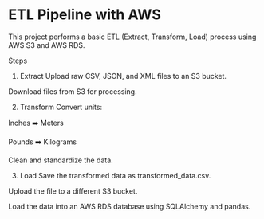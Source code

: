 # ETL Pipeline with AWS
This project performs a basic ETL (Extract, Transform, Load) process using AWS S3 and AWS RDS.

Steps
1. Extract
Upload raw CSV, JSON, and XML files to an S3 bucket.

Download files from S3 for processing.

2. Transform
Convert units:

Inches ➡️ Meters

Pounds ➡️ Kilograms

Clean and standardize the data.

3. Load
Save the transformed data as transformed_data.csv.

Upload the file to a different S3 bucket.

Load the data into an AWS RDS database using SQLAlchemy and pandas.
